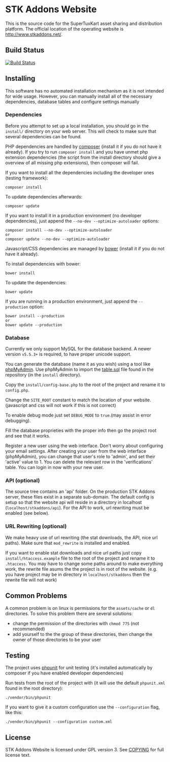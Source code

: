 # STK Addons Website
This is the source code for the SuperTuxKart asset sharing and distribution
platform. The official location of the operating website is http://www.stkaddons.net/.

## Build Status
[![Build Status](https://travis-ci.org/leyyin/stkaddons.svg?branch=master)](https://travis-ci.org/leyyin/stkaddons)


## Installing
This software has no automated installation mechanism as it is not intended for wide
usage. However, you can manually install all of the necessary dependencies, database tables and
configure settings manually

### Dependencies
Before you attempt to set up a local installation, you should go in the `install/` directory
on your web server. This will check to make sure that several dependencies can be found.

PHP dependencies are handled by [composer](https://getcomposer.org/) (install it if you do not have it already).
If you try to run `composer install` and you have unmet php extension dependencies
(the script from the install directory should give a overview of all missing php extensions), then composer will fail.

If you want to install all the dependencies including the developer ones (testing framework):

    composer install

To update dependencies afterwards:

    composer update


If you want to install it in a production environment (no developer dependencies),
just append the `--no-dev --optimize-autoloader` options:

    composer install --no-dev --optimize-autoloader
    or
    composer update --no-dev --optimize-autoloader


Javascript/CSS dependencies are managed by [bower](http://bower.io/) (install it if you do not have it already).

To install dependencies with bower:

    bower install

To update the dependencies:

    bower update

If you are running in a production environment, just append the `--production` option:

    bower install --production
    or
    bower update --production


### Database
Currently we only support MySQL for the database backend. A newer version `v5.5.3+` is required, to have proper unicode support.

You can generate the database (name it as you wish) using a tool like [phpMyAdmin](http://www.phpmyadmin.net/home_page/index.php).
Use phpMyAdmin to import the [table.sql](install/table.sql) file found in the repository (in the `install` directory).

Copy the `install/config-base.php` to the root of the project and rename it to `config.php`.

Change the `SITE_ROOT` constant to match the location of your website.(javascript and css will not work if this is not correct)

To enable debug mode just set `DEBUG_MODE` to `true`.(may assist in error debugging).

Fill the database proprieties with the proper info then go the project root and see that it works.

Register a new user using the web interface. Don't worry about configuring your email settings.
After creating your user from the web interface (phpMyAdmin), you can change that user's role to 'admin', and set their 'active' value to 1.
You can delete the relevant row in the 'verifications' table. You can login in now with your new user.

### API (optional)

The source tree contains an 'api' folder. On the production STK Addons server, these files exist in a separate sub-domain.
The default config is setup so that the website api will reside in a directory in localhost (`localhost/stkaddons/api`).
For the API to work, url rewriting must be enabled (see below).

### URL Rewriting (optional)
We make heavy use of url rewriting (the stat downloads, the API, nice url paths). Make sure that `mod_rewrite` is installed and enabled.

If you want to enable stat downloads and nice url paths just copy `install/htaccess.example` file to the root of the project
and rename it to `.htaccess`. You may have to change some paths around to make everything work, the rewrite file asums the the project is in root
of the website. (e.g. you have project may be in directory in `localhost/stkaddons` then the rewrite file will not work)

## Common Problems

A common problem is on linux is permissions for the `assets/cache` or `dl` directories.
To solve this problem there are several solutions:
* change the permission of the directories with `chmod 775` (not recommended)
* add yourself to the the group of these directories, then change the owner of those directories to be your user


## Testing
The project uses [phpunit](http://phpunit.de/) for unit testing (it's installed automatically by composer if you have enabled developer dependencies)

Run tests from the root of the project with (it will use the default `phpunit.xml` found in the root directory):

    ./vendor/bin/phpunit

If you want to give it a custom configuration use the `--configuration` flag, like this:

    ./vendor/bin/phpunit --configuration custom.xml


## License
STK Addons Website is licensed under GPL version 3. See [COPYING](COPYING) for full license text.
